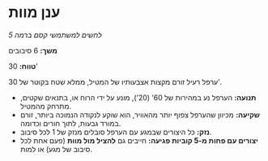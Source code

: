 # ענן מוות

*לחשים למשתמשי קסם ברמה 5*

**משך:** 6 סיבובים

**טווח:** 30’

ערפל רעיל זורם מקצות אצבעותיו של המטיל, ממלא שטח בקוטר של 30’.

- **תנועה:** הערפל נע במהירות של 60’ (20’), מונע על ידי הרוח או, בתנאים שקטים, מתרחק מהמטיל.
- **שקיעה:** מכיוון שהערפל צפוף יותר מהאוויר, הוא שוקע לנקודה הנמוכה ביותר, זורם במורד גבעות, לתוך חורים וכדומה.
- **נזק:** כל היצורים שבמגע עם הערפל סובלים מנזק של 1 לכל סיבוב.
- **יצורים עם פחות מ-5 קוביות פגיעה:** חייבים גם **להציל מול מוות** (פעם אחת לכל סיבוב של מגע) או למות.
